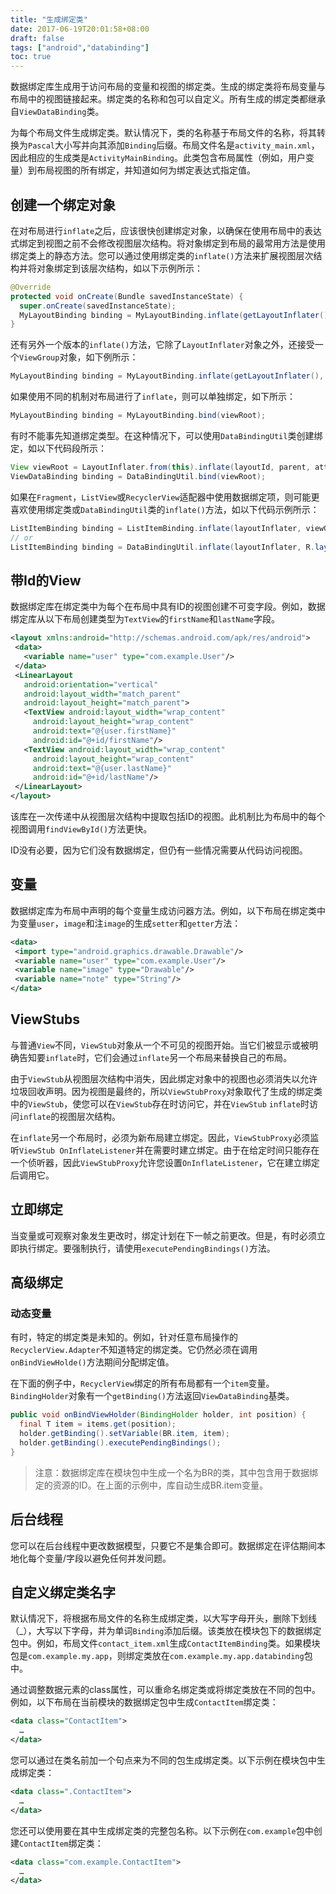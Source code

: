 ```yaml
---
title: "生成绑定类"
date: 2017-06-19T20:01:58+08:00
draft: false
tags: ["android","databinding"]
toc: true
---
```


数据绑定库生成用于访问布局的变量和视图的绑定类。生成的绑定类将布局变量与布局中的视图链接起来。绑定类的名称和包可以自定义。所有生成的绑定类都继承自`ViewDataBinding`类。

<!--more-->

为每个布局文件生成绑定类。默认情况下，类的名称基于布局文件的名称，将其转换为`Pascal`大小写并向其添加`Binding`后缀。布局文件名是`activity_main.xml`，因此相应的生成类是`ActivityMainBinding`。此类包含布局属性（例如，用户变量）到布局视图的所有绑定，并知道如何为绑定表达式指定值。

## 创建一个绑定对象
在对布局进行`inflate`之后，应该很快创建绑定对象，以确保在使用布局中的表达式绑定到视图之前不会修改视图层次结构。将对象绑定到布局的最常用方法是使用绑定类上的静态方法。您可以通过使用绑定类的`inflate()`方法来扩展视图层次结构并将对象绑定到该层次结构，如以下示例所示：

```java
@Override
protected void onCreate(Bundle savedInstanceState) {
  super.onCreate(savedInstanceState);
  MyLayoutBinding binding = MyLayoutBinding.inflate(getLayoutInflater());
}
```

还有另外一个版本的`inflate()`方法，它除了`LayoutInflater`对象之外，还接受一个`ViewGroup`对象，如下例所示：

```java
MyLayoutBinding binding = MyLayoutBinding.inflate(getLayoutInflater(), viewGroup, false);
```

如果使用不同的机制对布局进行了`inflate`，则可以单独绑定，如下所示：
```java
MyLayoutBinding binding = MyLayoutBinding.bind(viewRoot);
```

有时不能事先知道绑定类型。在这种情况下，可以使用`DataBindingUtil`类创建绑定，如以下代码段所示：
```java
View viewRoot = LayoutInflater.from(this).inflate(layoutId, parent, attachToParent);
ViewDataBinding binding = DataBindingUtil.bind(viewRoot);
```

如果在`Fragment`，`ListView`或`RecyclerView`适配器中使用数据绑定项，则可能更喜欢使用绑定类或`DataBindingUtil`类的`inflate()`方法，如以下代码示例所示：

```java
ListItemBinding binding = ListItemBinding.inflate(layoutInflater, viewGroup, false);
// or
ListItemBinding binding = DataBindingUtil.inflate(layoutInflater, R.layout.list_item, viewGroup, false);
```

## 带Id的View

数据绑定库在绑定类中为每个在布局中具有ID的视图创建不可变字段。例如，数据绑定库从以下布局创建类型为`TextView`的`firstName`和`lastName`字段。

```xml
<layout xmlns:android="http://schemas.android.com/apk/res/android">
 <data>
   <variable name="user" type="com.example.User"/>
 </data>
 <LinearLayout
   android:orientation="vertical"
   android:layout_width="match_parent"
   android:layout_height="match_parent">
   <TextView android:layout_width="wrap_content"
     android:layout_height="wrap_content"
     android:text="@{user.firstName}"
     android:id="@+id/firstName"/>
   <TextView android:layout_width="wrap_content"
     android:layout_height="wrap_content"
     android:text="@{user.lastName}"
     android:id="@+id/lastName"/>
 </LinearLayout>
</layout>
```

该库在一次传递中从视图层次结构中提取包括ID的视图。此机制比为布局中的每个视图调用`findViewById()`方法更快。

ID没有必要，因为它们没有数据绑定，但仍有一些情况需要从代码访问视图。

## 变量

数据绑定库为布局中声明的每个变量生成访问器方法。例如，以下布局在绑定类中为变量`user`，`image`和注`image`的生成`setter`和`getter`方法：

```xml
<data>
 <import type="android.graphics.drawable.Drawable"/>
 <variable name="user" type="com.example.User"/>
 <variable name="image" type="Drawable"/>
 <variable name="note" type="String"/>
</data>
```

## ViewStubs

与普通`View`不同，`ViewStub`对象从一个不可见的视图开始。当它们被显示或被明确告知要`inflate`时，它们会通过`inflate`另一个布局来替换自己的布局。

由于`ViewStub`从视图层次结构中消失，因此绑定对象中的视图也必须消失以允许垃圾回收声明。因为视图是最终的，所以`ViewStubProxy`对象取代了生成的绑定类中的`ViewStub`，使您可以在`ViewStub`存在时访问它，并在`ViewStub` `inflate`时访问`inflate`的视图层次结构。

在`inflate`另一个布局时，必须为新布局建立绑定。因此，`ViewStubProxy`必须监听`ViewStub OnInflateListener`并在需要时建立绑定。由于在给定时间只能存在一个侦听器，因此`ViewStubProxy`允许您设置`OnInflateListener`，它在建立绑定后调用它。

## 立即绑定

当变量或可观察对象发生更改时，绑定计划在下一帧之前更改。但是，有时必须立即执行绑定。要强制执行，请使用`executePendingBindings()`方法。

## 高级绑定

### 动态变量

有时，特定的绑定类是未知的。例如，针对任意布局操作的`RecyclerView.Adapter`不知道特定的绑定类。它仍然必须在调用`onBindViewHolde()`方法期间分配绑定值。

在下面的例子中，`RecyclerView`绑定的所有布局都有一个`item`变量。 `BindingHolder`对象有一个`getBinding()`方法返回`ViewDataBinding`基类。

```java
public void onBindViewHolder(BindingHolder holder, int position) {
  final T item = items.get(position);
  holder.getBinding().setVariable(BR.item, item);
  holder.getBinding().executePendingBindings();
}
```

> 注意：数据绑定库在模块包中生成一个名为BR的类，其中包含用于数据绑定的资源的ID。在上面的示例中，库自动生成BR.item变量。

## 后台线程

您可以在后台线程中更改数据模型，只要它不是集合即可。数据绑定在评估期间本地化每个变量/字段以避免任何并发问题。

## 自定义绑定类名字

默认情况下，将根据布局文件的名称生成绑定类，以大写字母开头，删除下划线（_），大写以下字母，并为单词`Binding`添加后缀。该类放在模块包下的数据绑定包中。例如，布局文件`contact_item.xml`生成`ContactItemBinding`类。如果模块包是`com.example.my.app`，则绑定类放在`com.example.my.app.databinding`包中。

通过调整数据元素的class属性，可以重命名绑定类或将绑定类放在不同的包中。例如，以下布局在当前模块的数据绑定包中生成`ContactItem`绑定类：

```xml
<data class="ContactItem">
  …
</data>
```

您可以通过在类名前加一个句点来为不同的包生成绑定类。以下示例在模块包中生成绑定类：

```xml
<data class=".ContactItem">
  …
</data>
```
您还可以使用要在其中生成绑定类的完整包名称。以下示例在`com.example`包中创建`ContactItem`绑定类：

```xml
<data class="com.example.ContactItem">
  …
</data>
```